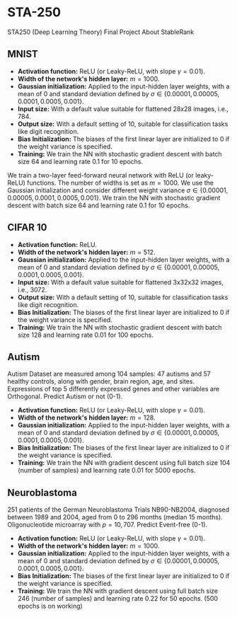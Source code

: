 # STA-250
STA250 (Deep Learning Theory) Final Project About StableRank

## MNIST

- **Activation function:** ReLU (or Leaky-ReLU, with slope $\gamma = 0.01$).
- **Width of the network's hidden layer:** $m = 1000$.
- **Gaussian initialization:** Applied to the input-hidden layer weights, with a mean of $0$ and standard deviation defined by $\sigma \in \{0.00001,0.00005,0.0001,0.0005,0.001\}$.
- **Input size:** With a default value suitable for flattened 28x28 images, i.e., $784$.
- **Output size:** With a default setting of $10$, suitable for classification tasks like digit recognition.
- **Bias Initialization:** The biases of the first linear layer are initialized to $0$ if the weight variance is specified.
- **Training:** We train the NN with stochastic gradient descent with batch size 64 and learning rate 0.1 for 10 epochs.

We train a two-layer feed-forward neural network with ReLU (or leaky-ReLU) functions. The number of widths is set as $m = 1000$. We use the Gaussian initialization and consider different weight variance $\sigma \in \{0.00001,0.00005,0.0001,0.0005,0.001\}$. We train the NN with stochastic gradient descent with batch size 64 and learning rate 0.1 for 10 epochs.

## CIFAR 10

- **Activation function:** ReLU.
- **Width of the network's hidden layer:** $m = 512$.
- **Gaussian initialization:** Applied to the input-hidden layer weights, with a mean of $0$ and standard deviation defined by $\sigma \in \{0.00001,0.00005,0.0001,0.0005,0.001\}$.
- **Input size:** With a default value suitable for flattened 3x32x32 images, i.e., $3072$.
- **Output size:** With a default setting of $10$, suitable for classification tasks like digit recognition.
- **Bias Initialization:** The biases of the first linear layer are initialized to $0$ if the weight variance is specified.
- **Training:** We train the NN with stochastic gradient descent with batch size 128 and learning rate 0.01 for 100 epochs.

## Autism

Autism Dataset are measured among 104 samples: 47 autisms and 57 healthy controls, along with gender, brain region, age, and sites. Expressions of top 5 differently expressed genes and other variables are Orthogonal. Predict Autism or not (0-1).

- **Activation function:** ReLU (or Leaky-ReLU, with slope $\gamma = 0.01$).
- **Width of the network's hidden layer:** $m = 128$.
- **Gaussian initialization:** Applied to the input-hidden layer weights, with a mean of $0$ and standard deviation defined by $\sigma \in \{0.00001,0.00005,0.0001,0.0005,0.001\}$.
- **Bias Initialization:** The biases of the first linear layer are initialized to $0$ if the weight variance is specified.
- **Training:** We train the NN with gradient descent using full batch size 104 (number of samples) and learning rate 0.01 for 5000 epochs.

## Neuroblastoma

251 patients of the German Neuroblastoma Trials NB90-NB2004, diagnosed between 1989 and 2004, aged from 0 to 296 months (median 15 months). Oligonucleotide microarray with $p=10,707$. Predict Event-free (0-1).

- **Activation function:** ReLU (or Leaky-ReLU, with slope $\gamma = 0.01$).
- **Width of the network's hidden layer:** $m = 1000$.
- **Gaussian initialization:** Applied to the input-hidden layer weights, with a mean of $0$ and standard deviation defined by $\sigma \in \{0.00001,0.00005,0.0001,0.0005,0.001\}$.
- **Bias Initialization:** The biases of the first linear layer are initialized to $0$ if the weight variance is specified.
- **Training:** We train the NN with gradient descent using full batch size 246 (number of samples) and learning rate 0.22 for 50 epochs. (500 epochs is on working)
